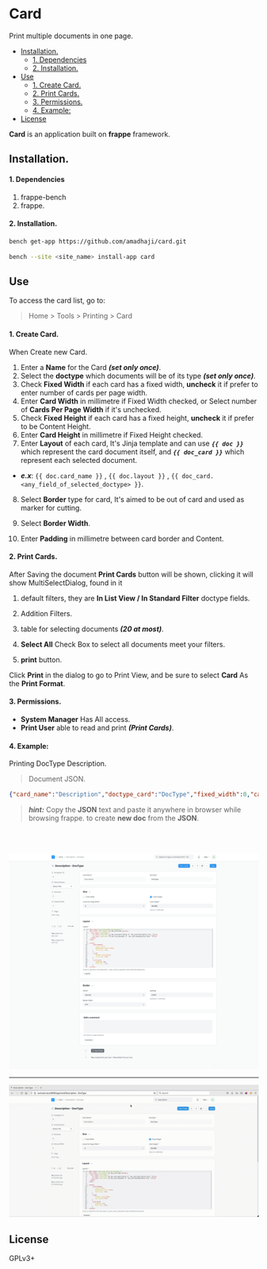 # Card

Print multiple documents in one page.
<!-- TOC depthFrom:2 depthTo:4 withLinks:1 updateOnSave:1 orderedList:0 updateOnSave:1 -->

- [Installation.](#installation)
  - [1. Dependencies](#1-dependencies)
  - [2. Installation.](#2-installation)
- [Use](#use)
  - [1. Create Card.](#1-create-card)
  - [2. Print Cards.](#2-print-cards)
  - [3. Permissions.](#3-permissions)
  - [4. Example:](#4-example)
- [License](#license)

<!-- /TOC -->

**Card** is an application built on **frappe** framework.

## Installation.
#### 1. Dependencies
1. frappe-bench
2. frappe.

#### 2. Installation.

  ```sh
  bench get-app https://github.com/amadhaji/card.git
  ```

  ```sh
  bench --site <site_name> install-app card
  ```


## Use
To access the card list, go to:

> Home > Tools > Printing > Card

#### 1. Create Card.
When Create new Card.
1. Enter a **Name** for the Card **_(set only once)_**.
2. Select the **doctype** which documents will be of its type **_(set only once)_**.
3. Check **Fixed Width** if each card has a fixed width, **uncheck** it if prefer to enter number of cards per page width.
4. Enter **Card Width** in millimetre if Fixed Width checked, or Select number of **Cards Per Page Width** if it's unchecked.
5. Check **Fixed Height** if each card has a fixed height, **uncheck** it if  prefer to be Content Height.
6. Enter **Card Height** in millimetre if Fixed Height checked.
7. Enter **Layout** of each card, It's Jinja template and can use **_`{{ doc }}`_** which represent the card document itself, and **_`{{ doc_card }}`_** which represent each selected document.
  * **_e.x_**: `{{ doc.card_name }}` , `{{ doc.layout }}` , `{{ doc_card.<any_field_of_selected_doctype> }}`.
8. Select **Border** type for card, It's aimed to be out of card and used as marker for cutting.
9. Select **Border Width**.

10. Enter **Padding** in millimetre between card border and Content.


#### 2. Print Cards.
After Saving the document **Print Cards** button will be shown, clicking it will show MultiSelectDialog, found in it
1. default filters, they are **In List View / In Standard Filter** doctype fields.
2. Addition Filters.

3. table for selecting documents **_(20 at most)_**.
4. **Select All** Check Box to select all documents meet your filters.
5. **print** button.

Click **Print** in the dialog to go to Print View, and be sure to select **Card** As the **Print Format**.

#### 3. Permissions.
* **System Manager** Has All access.
* **Print User** able to read and print **_(Print Cards)_**.


#### 4. Example:
Printing DocType Description.
> Document JSON. 

```json
{"card_name":"Description","doctype_card":"DocType","fixed_width":0,"card_width":0,"cards_per_page_width":"2","fixed_height":1,"card_height":30,"layout":"<div class=\"card text-white bg-secondary\">\n<div class=\"card-header\">{{ doc_card.name }}</div>\n  <div class=\"card-body\">\n    <p class=\"card-text\">{{ doc_card.description if  doc_card.description else \"\"}}</p>\n    <p class=\"card-text\">{{ doc_card.document if  doc_card.documentation else \"\"}}</p>\n  </div>\n</div>\n\n<style>\n    .card-header{\n        color: #fff;\n        background-color: #888;\n        font-size: 14pt;\n    }\n    .card{\n        border: solid #888;\n        min-height:100%;\n    }\n    .card-text{\n        padding: 1mm;\n        font-size: 10pt;\n    }\n</style>","border":"dashed","padding":2,"border_width":"thin","doctype":"Card"}
```

> **_hint:_**
> Copy the **JSON** text and paste it anywhere in browser while browsing frappe.
> to create **new doc** from the **JSON**.
>

<br/><br/>

![description_doctype.png](docs/img/description_doctype.png)

**************************

![print_description_docType](docs/img/print_description_doctype.gif)

## License

GPLv3+
